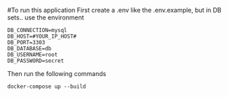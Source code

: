 #To run this application
First create a .env like the .env.example, but in DB sets.. use the environment
``` 
DB_CONNECTION=mysql
DB_HOST=#YOUR_IP_HOST#
DB_PORT=3303
DB_DATABASE=db
DB_USERNAME=root
DB_PASSWORD=secret
```
Then run the following commands
```
docker-compose up --build
```
